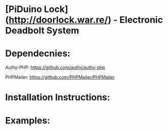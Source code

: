 # [PiDuino Lock] (http://doorlock.war.re/) - Electronic Deadbolt System


# Dependecnies:

Authy-PHP: https://github.com/authy/authy-php 

PHPMailer: https://github.com/PHPMailer/PHPMailer

# Installation Instructions:

# Examples:
